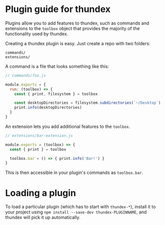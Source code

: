 # Plugin guide for thundex

Plugins allow you to add features to thundex, such as commands and
extensions to the `toolbox` object that provides the majority of the functionality
used by thundex.

Creating a thundex plugin is easy. Just create a repo with two folders:

```
commands/
extensions/
```

A command is a file that looks something like this:

```js
// commands/foo.js

module.exports = {
  run: (toolbox) => {
    const { print, filesystem } = toolbox

    const desktopDirectories = filesystem.subdirectories(`~/Desktop`)
    print.info(desktopDirectories)
  }
}
```

An extension lets you add additional features to the `toolbox`.

```js
// extensions/bar-extension.js

module.exports = (toolbox) => {
  const { print } = toolbox

  toolbox.bar = () => { print.info('Bar!') }
}
```

This is then accessible in your plugin's commands as `toolbox.bar`.

# Loading a plugin

To load a particular plugin (which has to start with `thundex-*`),
install it to your project using `npm install --save-dev thundex-PLUGINNAME`,
and thundex will pick it up automatically.

